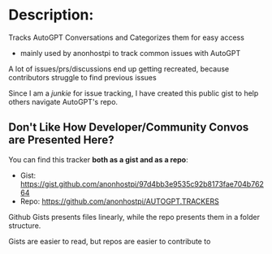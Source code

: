 # Description:
Tracks AutoGPT Conversations and Categorizes them for easy access
- mainly used by anonhostpi to track common issues with AutoGPT

A lot of issues/prs/discussions end up getting recreated, because contributors struggle to find previous issues

Since I am a _junkie_ for issue tracking, I have created this public gist to help others navigate AutoGPT's repo.

## Don't Like How Developer/Community Convos are Presented Here?

You can find this tracker **both as a gist and as a repo**:
- Gist: https://gist.github.com/anonhostpi/97d4bb3e9535c92b8173fae704b76264
- Repo: https://github.com/anonhostpi/AUTOGPT.TRACKERS

Github Gists presents files linearly, while the repo presents them in a folder structure.

Gists are easier to read, but repos are easier to contribute to